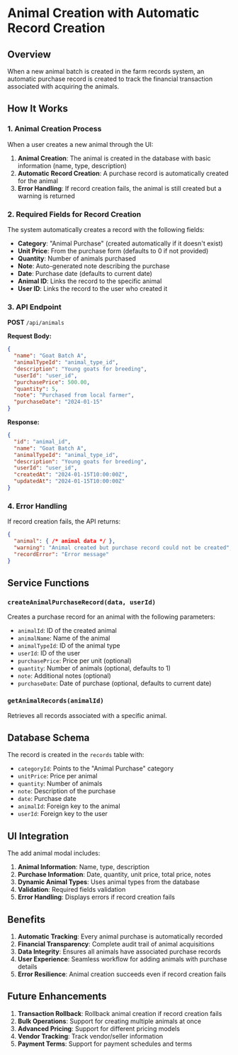 # Animal Creation with Automatic Record Creation

## Overview

When a new animal batch is created in the farm records system, an automatic purchase record is created to track the financial transaction associated with acquiring the animals.

## How It Works

### 1. Animal Creation Process

When a user creates a new animal through the UI:

1. **Animal Creation**: The animal is created in the database with basic information (name, type, description)
2. **Automatic Record Creation**: A purchase record is automatically created for the animal
3. **Error Handling**: If record creation fails, the animal is still created but a warning is returned

### 2. Required Fields for Record Creation

The system automatically creates a record with the following fields:

- **Category**: "Animal Purchase" (created automatically if it doesn't exist)
- **Unit Price**: From the purchase form (defaults to 0 if not provided)
- **Quantity**: Number of animals purchased
- **Note**: Auto-generated note describing the purchase
- **Date**: Purchase date (defaults to current date)
- **Animal ID**: Links the record to the specific animal
- **User ID**: Links the record to the user who created it

### 3. API Endpoint

**POST** `/api/animals`

**Request Body:**
```json
{
  "name": "Goat Batch A",
  "animalTypeId": "animal_type_id",
  "description": "Young goats for breeding",
  "userId": "user_id",
  "purchasePrice": 500.00,
  "quantity": 5,
  "note": "Purchased from local farmer",
  "purchaseDate": "2024-01-15"
}
```

**Response:**
```json
{
  "id": "animal_id",
  "name": "Goat Batch A",
  "animalTypeId": "animal_type_id",
  "description": "Young goats for breeding",
  "userId": "user_id",
  "createdAt": "2024-01-15T10:00:00Z",
  "updatedAt": "2024-01-15T10:00:00Z"
}
```

### 4. Error Handling

If record creation fails, the API returns:

```json
{
  "animal": { /* animal data */ },
  "warning": "Animal created but purchase record could not be created",
  "recordError": "Error message"
}
```

## Service Functions

### `createAnimalPurchaseRecord(data, userId)`

Creates a purchase record for an animal with the following parameters:

- `animalId`: ID of the created animal
- `animalName`: Name of the animal
- `animalTypeId`: ID of the animal type
- `userId`: ID of the user
- `purchasePrice`: Price per unit (optional)
- `quantity`: Number of animals (optional, defaults to 1)
- `note`: Additional notes (optional)
- `purchaseDate`: Date of purchase (optional, defaults to current date)

### `getAnimalRecords(animalId)`

Retrieves all records associated with a specific animal.

## Database Schema

The record is created in the `records` table with:

- `categoryId`: Points to the "Animal Purchase" category
- `unitPrice`: Price per animal
- `quantity`: Number of animals
- `note`: Description of the purchase
- `date`: Purchase date
- `animalId`: Foreign key to the animal
- `userId`: Foreign key to the user

## UI Integration

The add animal modal includes:

1. **Animal Information**: Name, type, description
2. **Purchase Information**: Date, quantity, unit price, total price, notes
3. **Dynamic Animal Types**: Uses animal types from the database
4. **Validation**: Required fields validation
5. **Error Handling**: Displays errors if record creation fails

## Benefits

1. **Automatic Tracking**: Every animal purchase is automatically recorded
2. **Financial Transparency**: Complete audit trail of animal acquisitions
3. **Data Integrity**: Ensures all animals have associated purchase records
4. **User Experience**: Seamless workflow for adding animals with purchase details
5. **Error Resilience**: Animal creation succeeds even if record creation fails

## Future Enhancements

1. **Transaction Rollback**: Rollback animal creation if record creation fails
2. **Bulk Operations**: Support for creating multiple animals at once
3. **Advanced Pricing**: Support for different pricing models
4. **Vendor Tracking**: Track vendor/seller information
5. **Payment Terms**: Support for payment schedules and terms 